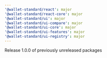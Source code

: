 ```yaml
---
'@wallet-standard/react': major
'@wallet-standard/react-core': major
'@wallet-standard/ui': major
'@wallet-standard/ui-compare': major
'@wallet-standard/ui-core': major
'@wallet-standard/ui-features': major
'@wallet-standard/ui-registry': major
---
```


Release 1.0.0 of previously unreleased packages
